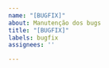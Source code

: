 ```yaml
---
name: "[BUGFIX]"
about: Manutenção dos bugs
title: "[BUGFIX]"
labels: bugfix
assignees: ''

---
```



